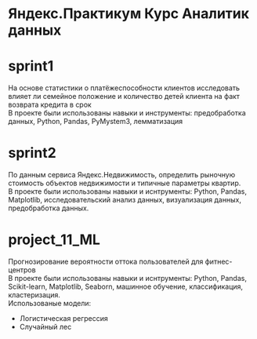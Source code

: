 # Яндекс.Практикум Курс Аналитик данных

# sprint1
На основе статистики о платёжеспособности клиентов исследовать влияет ли семейное положение и количество детей клиента на факт возврата кредита в срок  
В проекте были использованы навыки и инструменты: предобработка данных, Python, Pandas, PyMystem3, лемматизация

# sprint2
По данным сервиса Яндекс.Недвижимость, определить рыночную стоимость объектов недвижимости и типичные параметры квартир.  
В проекте были использованы навыки и иснтрументы: Python, Pandas, Matplotlib, исследовательский анализ данных, визуализация данных, предобработка данных.

# project_11_ML
Прогнозирование вероятности оттока пользователей для фитнес-центров  
В проекте были использованы навыки и иснтрументы: Python, Pandas, Scikit-learn, Matplotlib, Seaborn, машинное обучение, 
классификация, кластеризация.  
Использованые модели:
  - Логистическая регрессия
  - Случайный лес
